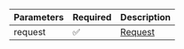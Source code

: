 | Parameters 	| Required 	                | Description           	|
|------------	|----------	                |-----------------------	|
| request    	| :white_check_mark:      	| [Request](Request.md) 	|